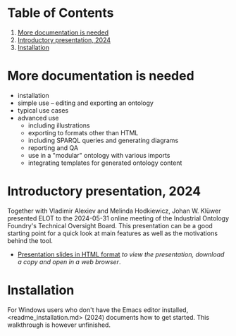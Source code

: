 
# Table of Contents

1.  [More documentation is needed](#org68d8543)
2.  [Introductory presentation, 2024](#org624a5bb)
3.  [Installation](#orgd6c204c)



<a id="org68d8543"></a>

# More documentation is needed

-   installation
-   simple use &#x2013; editing and exporting an ontology
-   typical use cases
-   advanced use
    -   including illustrations
    -   exporting to formats other than HTML
    -   including SPARQL queries and generating diagrams
    -   reporting and QA
    -   use in a "modular" ontology with various imports
    -   integrating templates for generated ontology content


<a id="org624a5bb"></a>

# Introductory presentation, 2024

Together with Vladimir Alexiev and Melinda Hodkiewicz, Johan W. Klüwer presented ELOT to the 2024-05-31 online meeting of the Industrial Ontology Foundry's Technical Oversight Board.
This presentation can be a good starting point for a quick look at main features as well as the motivations behind the tool.

-   [Presentation slides in HTML format](20240525T181908--elot-presented-to-iof-tob__elot_emacs_iof.html) *to view the presentation, download a copy and open in a web browser*.


<a id="orgd6c204c"></a>

# Installation

For Windows users who don't have the Emacs editor installed, <readme_installation.md> (2024) documents how to get started. This walkthrough is however unfinished.

